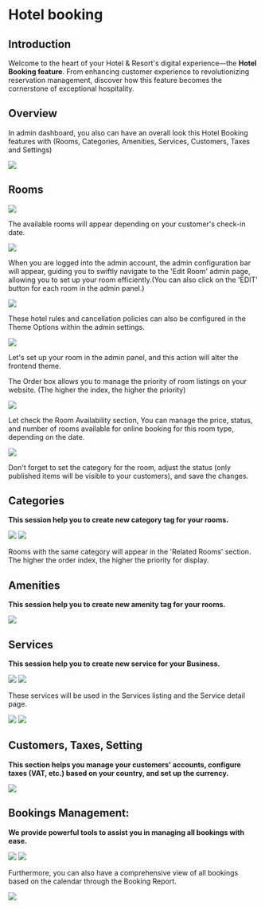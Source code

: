 # Hotel booking

## Introduction

Welcome to the heart of your Hotel & Resort's digital experience—the **Hotel Booking feature**. From enhancing customer experience to revolutionizing reservation management, discover how this feature becomes the cornerstone of exceptional hospitality.

## Overview

In admin dashboard, you also can have an overall look this Hotel Booking features with (Rooms, Categories, Amenities, Services, Customers, Taxes and Settings)

![](images/hotel-booking-admin.png)

## Rooms

![](images/hotel-booking-rooms-listing-front.png)

The available rooms will appear depending on your customer's check-in date.

![](images/hotel-booking-room-front.png)

When you are logged into the admin account, the admin configuration bar will appear, guiding you to swiftly navigate to the 'Edit Room' admin page, allowing you to set up your room efficiently.(You can also click on the 'EDIT' button for each room in the admin panel.)

![](images/hotel-booking-room-front-2.png)

These hotel rules and cancellation policies can also be configured in the Theme Options within the admin settings.

![](images/hotel-booking-room-back-1.png)

Let's set up your room in the admin panel, and this action will alter the frontend theme.

The Order box allows you to manage the priority of room listings on your website. (The higher the index, the higher the priority)

![](images/hotel-booking-room-back-2.png)

Let check the Room Availability section, You can manage the price, status, and number of rooms available for online booking for this room type, depending on the date.

![](images/hotel-booking-room-back-3.png)

Don't forget to set the category for the room, adjust the status (only published items will be visible to your customers), and save the changes.

## Categories

**This session help you to create new category tag for your rooms.**

![](images/hotel-booking-categories-back.png)
![](images/hotel-booking-category-back.png)

Rooms with the same category will appear in the 'Related Rooms' section. The higher the order index, the higher the priority for display.

## Amenities

**This session help you to create new amenity tag for your rooms.**

![](images/hotel-booking-amenities-back.png)

## Services

**This session help you to create new service for your Business.**

![](images/hotel-booking-services-back.png)
![](images/hotel-booking-service-back.png)

These services will be used in the Services listing and the Service detail page.

![](images/hotel-booking-services-front.png)
![](images/hotel-booking-service-front.png)

## Customers, Taxes, Setting

**This section helps you manage your customers' accounts, configure taxes (VAT, etc.) based on your country, and set up the currency.**

![](images/hotel-booking-settings-back.png)

## Bookings Management:

**We provide powerful tools to assist you in managing all bookings with ease.**

![](images/hotel-booking-bookings-back.png)
![](images/hotel-booking-booking-detail.png)

Furthermore, you can also have a comprehensive view of all bookings based on the calendar through the Booking Report.

![](images/hotel-booking-bookings-report.png)